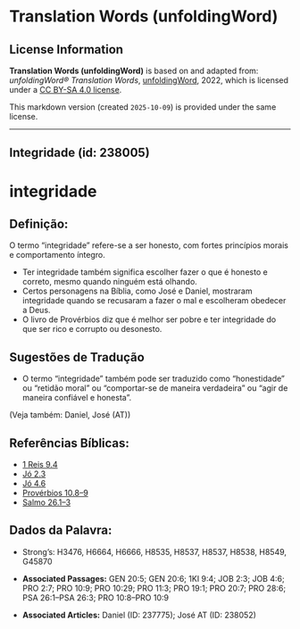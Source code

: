 # Translation Words (unfoldingWord)

## License Information

**Translation Words (unfoldingWord)** is based on and adapted from: _unfoldingWord® Translation Words_, [unfoldingWord](https://unfoldingword.org/utw), 2022, which is licensed under a [CC BY-SA 4.0 license](https://creativecommons.org/licenses/by-sa/4.0/legalcode.en).

This markdown version (created `2025-10-09`) is provided under the same license.



--------------------------------

## Integridade (id: 238005)

integridade
===========

Definição:
----------

O termo “integridade” refere\-se a ser honesto, com fortes princípios morais e comportamento íntegro.

* Ter integridade também significa escolher fazer o que é honesto e correto, mesmo quando ninguém está olhando.
* Certos personagens na Bíblia, como José e Daniel, mostraram integridade quando se recusaram a fazer o mal e escolheram obedecer a Deus.
* O livro de Provérbios diz que é melhor ser pobre e ter integridade do que ser rico e corrupto ou desonesto.

Sugestões de Tradução
---------------------

* O termo “integridade” também pode ser traduzido como “honestidade” ou “retidão moral” ou “comportar\-se de maneira verdadeira” ou “agir de maneira confiável e honesta”.

(Veja também: Daniel, José (AT))

Referências Bíblicas:
---------------------

* [1 Reis 9\.4](https://ref.ly/1Kgs9:4)
* [Jó 2\.3](https://ref.ly/Job2:3)
* [Jó 4\.6](https://ref.ly/Job4:6)
* [Provérbios 10\.8–9](https://ref.ly/Prov10:8-Prov10:9)
* [Salmo 26\.1–3](https://ref.ly/Ps26:1-Ps26:3)

Dados da Palavra:
-----------------

* Strong’s: H3476, H6664, H6666, H8535, H8537, H8537, H8538, H8549, G45870

* **Associated Passages:** GEN 20:5; GEN 20:6; 1KI 9:4; JOB 2:3; JOB 4:6; PRO 2:7; PRO 10:9; PRO 10:29; PRO 11:3; PRO 19:1; PRO 20:7; PRO 28:6; PSA 26:1–PSA 26:3; PRO 10:8–PRO 10:9
* **Associated Articles:** Daniel (ID: 237775); José AT (ID: 238052)

